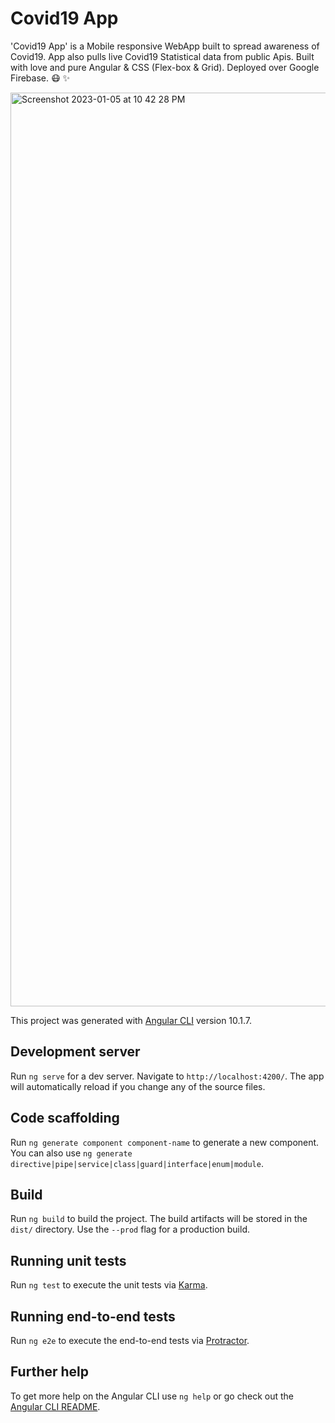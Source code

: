# Covid19 App

'Covid19 App' is a Mobile responsive WebApp built to spread awareness of Covid19. App also pulls live Covid19 Statistical data from public Apis. Built with love and pure Angular & CSS (Flex-box & Grid). Deployed over Google Firebase. :mask: ✨ 

<img width="1462" alt="Screenshot 2023-01-05 at 10 42 28 PM" src="https://user-images.githubusercontent.com/7770266/210840239-8b0f9a84-76f3-4549-b5b0-0be36fc39952.png">


This project was generated with [Angular CLI](https://github.com/angular/angular-cli) version 10.1.7.

## Development server

Run `ng serve` for a dev server. Navigate to `http://localhost:4200/`. The app will automatically reload if you change any of the source files.

## Code scaffolding

Run `ng generate component component-name` to generate a new component. You can also use `ng generate directive|pipe|service|class|guard|interface|enum|module`.

## Build

Run `ng build` to build the project. The build artifacts will be stored in the `dist/` directory. Use the `--prod` flag for a production build.

## Running unit tests

Run `ng test` to execute the unit tests via [Karma](https://karma-runner.github.io).

## Running end-to-end tests

Run `ng e2e` to execute the end-to-end tests via [Protractor](http://www.protractortest.org/).

## Further help

To get more help on the Angular CLI use `ng help` or go check out the [Angular CLI README](https://github.com/angular/angular-cli/blob/master/README.md).
